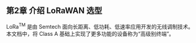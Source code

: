 

## **第2章 介绍 LoRaWAN 选型**

LoRa<sup>TM</sup> 是由 Semtech 面向长距离、低功耗、低速率应用开发的无线调制技术。本文档中，将 Class A 基础上实现了更多功能的设备称为“高级别终端”。

